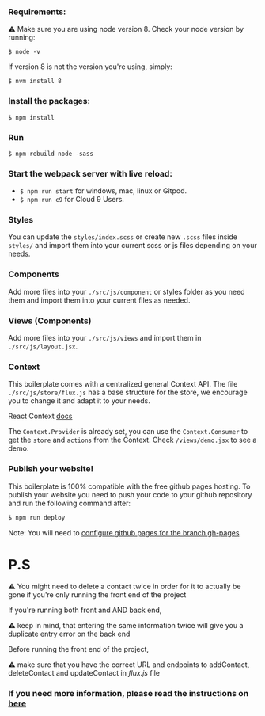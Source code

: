 ### Requirements: 
⚠️ Make sure you are using node version 8. Check your node version by running:
```
$ node -v
```
If version 8 is not the version you're using, simply:
```
$ nvm install 8
```
### Install the packages:
```
$ npm install
```
### Run 
```
$ npm rebuild node -sass
```
### Start the webpack server with live reload:
- `$ npm run start` for windows, mac, linux or Gitpod.
- `$ npm run c9` for Cloud 9 Users.

### Styles
You can update the `styles/index.scss` or create new `.scss` files inside `styles/` and import them into your current scss or js files depending on your needs.

### Components
Add more files into your `./src/js/component` or styles folder as you need them and import them into your current files as needed.

### Views (Components)
Add more files into your `./src/js/views` and import them in `./src/js/layout.jsx`.

### Context
This boilerplate comes with a centralized general Context API. The file `./src/js/store/flux.js` has a base structure for the store, we encourage you to change it and adapt it to your needs.

React Context [docs](https://reactjs.org/docs/context.html)

The `Context.Provider` is already set, you can use the `Context.Consumer` to get the `store` and `actions` from the Context. Check `/views/demo.jsx` to see a demo.

### Publish your website!

This boilerplate is 100% compatible with the free github pages hosting.
To publish your website you need to push your code to your github repository and run the following command after:
```sh
$ npm run deploy
```
Note: You will need to [configure github pages for the branch gh-pages](https://help.github.com/articles/configuring-a-publishing-source-for-github-pages/#enabling-github-pages-to-publish-your-site-from-master-or-gh-pages)

# P.S
⚠️ You might need to delete a contact twice in order for it to actually be gone if you're only running 
the front end of the project

If you're running both front and AND back end, 

⚠️ keep in mind,  that entering the same information twice 
will give you a duplicate entry error on the back end

Before running the front end of the project, 

⚠️ make sure that you have the correct URL and endpoints to addContact, 
deleteContact and updateContact in *flux.js* file

### If you need more information, please read the instructions on [here](https://projects.breatheco.de/d/contact-list#readme)


